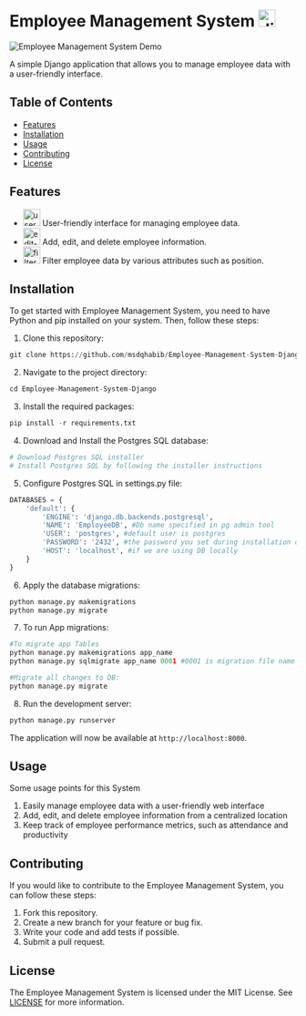 # Employee Management System <img src="https://icon-icons.com/icons2/2107/PNG/32/file_type_django_icon_130645.png" alt="django-icon" width="30">
![Employee Management System Demo](https://media.giphy.com/media/lEToJxT7tLDbgLCY2Z/giphy.gif)

A simple Django application that allows you to manage employee data with a user-friendly interface.

<!-- Add table of contents -->
## Table of Contents

- [Features](#features)
- [Installation](#installation)
- [Usage](#usage)
- [Contributing](#contributing)
- [License](#license)

<!-- Add features list -->
## Features
- <img src="https://icon-icons.com/icons2/1381/PNG/32/multiple-users_94625.png" alt="users-icon" width="30"> User-friendly interface for managing employee data.
- <img src="https://icon-icons.com/icons2/1363/PNG/32/edit_90809.png" alt="edit-icon" width="30"> Add, edit, and delete employee information.
- <img src="https://icon-icons.com/icons2/1378/PNG/32/filter_90870.png" alt="filter-icon" width="30"> Filter employee data by various attributes such as position.

<!-- Add installation instructions -->
## Installation

To get started with Employee Management System, you need to have Python and pip installed on your system. Then, follow these steps:

1. Clone this repository:
```python
git clone https://github.com/msdqhabib/Employee-Management-System-Django.git
```
2. Navigate to the project directory:
```python
cd Employee-Management-System-Django
```
3. Install the required packages:
```python
pip install -r requirements.txt
```
4. Download and Install the Postgres SQL database:
```python
# Download Postgres SQL installer
# Install Postgres SQL by following the installer instructions
```
5. Configure Postgres SQL in settings.py file:
```python
DATABASES = {
    'default': {
        'ENGINE': 'django.db.backends.postgresql',
        'NAME': 'EmployeeDB', #Db name specified in pg admin tool
        'USER': 'postgres', #default user is postgres
        'PASSWORD': '2432', #the password you set during installation of Postgres SQL installer
        'HOST': 'localhost', #if we are using DB locally
    }
}
```
6. Apply the database migrations:
```python
python manage.py makemigrations
python manage.py migrate
```
7. To run App migrations:
```python
#To migrate app Tables
python manage.py makemigrations app_name
python manage.py sqlmigrate app_name 0001 #0001 is migration file name

#Migrate all changes to DB:
python manage.py migrate
```
8. Run the development server:
```python
python manage.py runserver
```


The application will now be available at `http://localhost:8000`.

## Usage
Some usage points for this System
1. Easily manage employee data with a user-friendly web interface
2. Add, edit, and delete employee information from a centralized location
3. Keep track of employee performance metrics, such as attendance and productivity

## Contributing

If you would like to contribute to the Employee Management System, you can follow these steps:

1. Fork this repository.
2. Create a new branch for your feature or bug fix.
3. Write your code and add tests if possible.
4. Submit a pull request.

## License

The Employee Management System is licensed under the MIT License. See [LICENSE](LICENSE) for more information.
